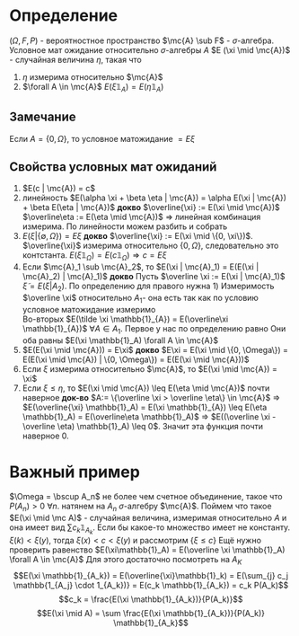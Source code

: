 # Определение
$(\Omega, F, P)$ - вероятностное пространство $\mc{A} \sub F$ - $\sigma$-алгебра. Условное мат ожидание относительно $\sigma$-алгебры $A$
$E (\xi \mid \mc{A})$ - случайная величина $\eta$, такая что
1. $\eta$ измерима относительно $\mc{A}$ 
2. $\forall A \in \mc{A}$ $E(\xi \mathbb{1}_A) = E(\eta \mathbb{1}_A)$
## Замечание
Если $A = \{0, \Omega\}$, то условное матожидание $= E\xi$ 

## Свойства условных мат ожиданий
1. $E(c | \mc{A}) = c$
2. линейность $E(\alpha \xi + \beta \eta | \mc{A}) = \alpha E(\xi | \mc{A}) + \beta E(\eta | \mc{A})$
   **докво** $\overline{\xi} := E(\xi \mid \mc{A})$ $\overline\eta := E(\eta \mid \mc{A})$ $\Rightarrow$ линейная комбинация измерима. По линейности можем разбить и собрать
3. $E(\xi | \{\emptyset, \Omega\}) = E\xi$
   **докво** $\overline{\xi} := E(\xi \mid \{0, \xi\})$. $\overline{\xi}$ измерима относительно $\{0, \Omega\}$, следовательно это контстанта. $E(\xi \mathbb{1}_\Omega) = E(c\mathbb{1}_\Omega) \Rightarrow c = E\xi$ 
4. Если $\mc{A}_1 \sub \mc{A}_2$, то $E(\xi | \mc{A}_1) = E(E(\xi | \mc{A}_2) | \mc{A}_1)$
   **докво** Пусть $\overline \xi := E(\xi | \mc{A}_1)$ $\tilde \xi = E(\xi | A_2)$. По определению для правого нужна 1) Измеримость $\overline \xi$  относительно $A_1$- она есть так как по условию условное матожидание измеримо  
   Во-вторых $E(\tilde \xi \mathbb{1}_{A}) = E(\overline\xi \mathbb{1}_{A})$ $\forall A \in A_1$. Первое у нас по определению равно Они оба равны $E(\xi \mathbb{1}_A) \forall A \in \mc{A}$ 
5. $E(E(\xi \mid \mc{A})) = E\xi$
   **докво** $E\xi = E(\xi \mid \{0, \Omega\}) = E(E(\xi \mid \mc{A}) | \{0, \Omega\}) = E(E(\xi \mid \mc{A}))$ 
6. Если $\xi$ измерима относительно $\mc{A}$, то $E(\xi \mid \mc{A}) = \xi$
7. Если $\xi \leq \eta$, то $E(\xi \mid \mc{A}) \leq E(\eta \mid \mc{A})$ почти наверное
   **док-во** $A:= \{\overline \xi > \overline \eta\} \in \mc{A}$ $\Rightarrow$ $E(\overline{\xi} \mathbb{1}_A) = E(\xi \mathbb{1}_{A}) \leq E(\eta \mathbb{1}_A) = E(\overline\eta \mathbb{1}_A)$   $\Rightarrow$ $E((\overline \xi - \overline \eta) \mathbb{1}_A) \leq 0$. Значит эта функция почти наверное 0.
# Важный пример
$\Omega = \bscup A_n$ не более чем счетное объединение, такое что $P(A_n) > 0$ $\forall n$. натянем на $A_n$ $\sigma$-алгебру $\mc{A}$. Поймем что такое $E(\xi \mid \mc A)$ - случайная величина, измеримая относительно $A$
и она имеет вид $\sum c_k \mathbb{1}_{A_k}$. Если бы какое-то множество имеет не константу. $\xi(k) < \xi(y)$, тогда $\xi(x) < c < \xi(y)$ и рассмотрим $\{\xi \leq c\}$ 
Ещё нужно проверить равенство $E(\xi\mathbb{1}_A) = E(\overline \xi \mathbb{1}_A) \forall A \in \mc{A}$ 
Для этого достаточно посмотреть на $A_K$
$$E(\xi \mathbb{1}_{A_k}) = E(\overline{\xi}\mathbb{1}_k) = E(\sum_{j} c_j \mathbb{1_{A_j} \cdot 1_{A_k})} = E(c_k \mathbb{1}_{A_k}) = c_k P(A_k)$$
$$c_k = \frac{E(\xi \mathbb{1}_{A_k})}{P(A_k)}$$
$$E(\xi \mid A) = \sum \frac{E(\xi \mathbb{1}_{A_k})}{P(A_k)} \mathbb{1}_{A_k}$$